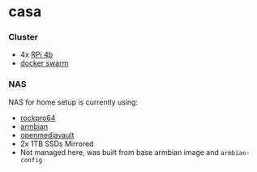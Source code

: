 # casa

### Cluster
- 4x [RPi 4b](https://www.raspberrypi.com/products/raspberry-pi-4-model-b/)
- [docker swarm](https://docs.docker.com/engine/swarm/)

### NAS
NAS for home setup is currently using:
- [rockpro64](https://www.pine64.org/rockpro64/)
- [armbian](https://www.armbian.com/rockpro64/)
- [openmediavault](https://www.openmediavault.org/)
- 2x 1TB SSDs Mirrored
- Not managed here, was built from base armbian image and `armbian-config`
